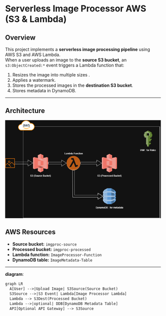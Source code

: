 # Serverless Image Processor AWS (S3 & Lambda)

## Overview
This project implements a **serverless image processing pipeline** using AWS S3 and AWS Lambda.  
When a user uploads an image to the **source S3 bucket**, an `s3:ObjectCreated:*` event triggers a Lambda function that:

1. Resizes the image into multiple sizes .
2. Applies a watermark.
3. Stores the processed images in the **destination S3 bucket**.
4. Stores metadata in DynamoDB.

---

## Architecture
![Architecture Diagram](docs/architecture.png)

## AWS Resources 
- **Source bucket:** `imgproc-source`
- **Processed bucket:** `imgproc-processed`
- **Lambda function:** `ImageProcessor-Function`
- **DynamoDB table:** `ImageMetadata-Table`

---

**diagram**:
```mermaid
graph LR
  A[User] -->|Upload Image| S3Source(Source Bucket)
  S3Source -->|S3 Event| Lambda[Image Processor Lambda]
  Lambda --> S3Dest(Processed Bucket)
  Lambda -->|optional| DDB[DynamoDB Metadata Table]
  API[Optional API Gateway] --> S3Source

